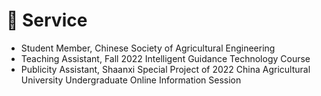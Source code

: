 # 👔 Service
- Student Member, Chinese Society of Agricultural Engineering
- Teaching Assistant, Fall 2022 Intelligent Guidance Technology Course
- Publicity Assistant, Shaanxi Special Project of 2022 China Agricultural University Undergraduate Online Information Session

<!-- Teaching Assistant, 智慧农业提高班
汪院士学术会议志愿者
GTC22会议注册负责
带本科毕设 -->